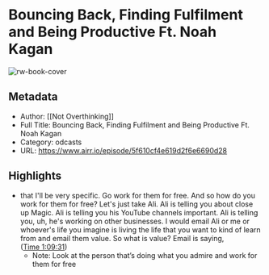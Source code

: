 # Bouncing Back, Finding Fulfilment and Being Productive Ft. Noah Kagan

![rw-book-cover](https://content.production.cdn.art19.com/images/ff/36/83/fb/ff3683fb-8756-416b-b11b-f09b603d1f6a/e5a13e82ecd7f7ef1b2429c2896d5f788c8137d565ff2fec35300e7de1d123aac74005d5980c4c74c0d1cf5710fd2a7b0a9f0ff23895051e0d5d16415dac4be9.jpeg)

## Metadata
- Author: [[Not Overthinking]]
- Full Title: Bouncing Back, Finding Fulfilment and Being Productive Ft. Noah Kagan
- Category: odcasts
- URL: https://www.airr.io/episode/5f610cf4e619d2f6e6690d28

## Highlights
- that I'll be very specific. Go work for them for free. And so how do you work for them for free? Let's just take Ali. Ali is telling you about close up Magic. Ali is telling you his YouTube channels important. Ali is telling you, uh, he's working on other businesses. I would email Ali or me or whoever's life you imagine is living the life that you want to kind of learn from and email them value. So what is value? Email is saying, ([Time 1:09:31](https://www.airr.io/quote/5fc53250bb807d337330a586))
    - Note: Look at the person that’s doing what you admire and work for them for free
